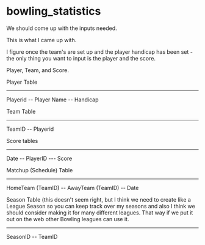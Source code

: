 # bowling_statistics

We should come up with the inputs needed.

This is what I came up with.

I figure once the team's are set up and the player handicap has been set - the only thing you want to input is the player and the score.

Player, Team, and Score.

Player Table
_____________
Playerid -- Player Name -- Handicap

Team Table
_________
TeamID -- Playerid

Score tables
_________
Date -- PlayerID --- Score

Matchup (Schedule) Table
_________
HomeTeam (TeamID) -- AwayTeam (TeamID) -- Date

Season Table (this doesn't seem right, but I think we need to create like a League Season so you can keep track over my seasons and also I think we should consider making it for many different leagues. That way if we put it out on the web other Bowling leagues can use it.
______
SeasonID -- TeamID



